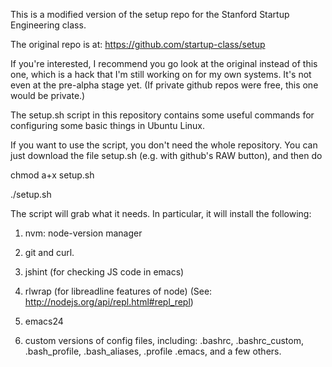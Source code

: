 This is a modified version of the setup repo for the Stanford
Startup Engineering class.

The original repo is at: https://github.com/startup-class/setup

If you're interested, I recommend you go look at the original
instead of this one, which is a hack that I'm still working
on for my own systems.  It's not even at the pre-alpha stage yet.
(If private github repos were free, this one would be private.)

The setup.sh script in this repository contains some useful
commands for configuring some basic things in Ubuntu Linux.

If you want to use the script, you don't need the whole repository.
You can just download the file setup.sh (e.g. with github's
RAW button), and then do

  chmod a+x setup.sh

  ./setup.sh

The script will grab what it needs.  In particular, it will
install the following:

1. nvm: node-version manager

2. git and curl.

3. jshint (for checking JS code in emacs)

4. rlwrap (for libreadline features of node)
(See: http://nodejs.org/api/repl.html#repl_repl)

5. emacs24

6. custom versions of config files, including:
.bashrc, .bashrc_custom, .bash_profile, .bash_aliases, .profile
.emacs, and a few others.
